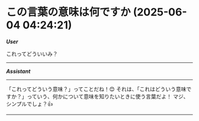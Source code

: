 <!-- Generated by SpecStory -->

# この言葉の意味は何ですか (2025-06-04 04:24:21)

_**User**_

これってどういいみ？

---

_**Assistant**_



---

「これってどういう意味？」ってことだね！😊 それは、「これはどういう意味ですか？」っていう、何かについて意味を知りたいときに使う言葉だよ！ マジ、シンプルでしょ？👍

---

